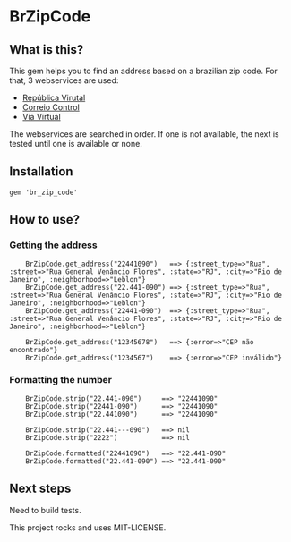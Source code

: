 # BrZipCode

## What is this?

This gem helps you to find an address based on a brazilian zip code. For that, 3 webservices are used:

* [República Virutal](http://cep.republicavirtual.com.br "República Virtual")
* [Correio Control](http://cep.correiocontrol.com.br "Correio Control")
* [Via Virtual](http://viavirtual.com.br "Via Virtual")

The webservices are searched in order. If one is not available, the next is tested until one is available or none.

## Installation
    gem 'br_zip_code'

## How to use?

### Getting the address

        BrZipCode.get_address("22441090")   ==> {:street_type=>"Rua", :street=>"Rua General Venâncio Flores", :state=>"RJ", :city=>"Rio de Janeiro", :neighborhood=>"Leblon"}
        BrZipCode.get_address("22.441-090") ==> {:street_type=>"Rua", :street=>"Rua General Venâncio Flores", :state=>"RJ", :city=>"Rio de Janeiro", :neighborhood=>"Leblon"}
        BrZipCode.get_address("22441-090")  ==> {:street_type=>"Rua", :street=>"Rua General Venâncio Flores", :state=>"RJ", :city=>"Rio de Janeiro", :neighborhood=>"Leblon"}

        BrZipCode.get_address("12345678")   ==> {:error=>"CEP não encontrado"}
        BrZipCode.get_address("1234567")    ==> {:error=>"CEP inválido"}

### Formatting the number

        BrZipCode.strip("22.441-090")     ==> "22441090"
        BrZipCode.strip("22441-090")      ==> "22441090"
        BrZipCode.strip("22.441090")      ==> "22441090"

        BrZipCode.strip("22.441---090")   ==> nil
        BrZipCode.strip("2222")           ==> nil

        BrZipCode.formatted("22441090")   ==> "22.441-090"
        BrZipCode.formatted("22.441-090") ==> "22.441-090"

## Next steps

Need to build tests.



This project rocks and uses MIT-LICENSE.